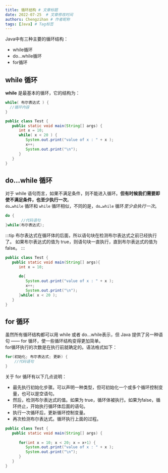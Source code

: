 ```yaml
---
title: 循环结构 # 文章标题
date: 2022-07-25  # 文章修改时间
authors: Chengzihan # 作者昵称
tags: [Java] # Tag标签
---
```


Java中有三种主要的循环结构：

- while循环
- do…while循环
- for循环

## while 循环

**while** 是最基本的循环，它的结构为：  

```java
while( 布尔表达式 ) {
  //循环内容
}
```

```java title="示例代码"
public class Test {
   public static void main(String[] args) {
      int x = 10;
      while( x < 20 ) {
         System.out.print("value of x : " + x );
         x++;
         System.out.print("\n");
      }
   }
}
```

## do…while 循环

对于 while 语句而言，如果不满足条件，则不能进入循环。**但有时候我们需要即使不满足条件，也至少执行一次**。  
`do…while` 循环和 `while` 循环相似，不同的是，`do…while` 循环*至少会执行一次*。  

```java
do {
       //代码语句
}while(布尔表达式);
```

:::tip
布尔表达式在循环体的后面，所以语句块在检测布尔表达式之前已经执行了。 如果布尔表达式的值为 true，则语句块一直执行，直到布尔表达式的值为 false。
:::

```java
public class Test {
   public static void main(String[] args){
      int x = 10;
 
      do{
         System.out.print("value of x : " + x );
         x++;
         System.out.print("\n");
      }while( x < 20 );
   }
}
```

## for 循环

虽然所有循环结构都可以用 while 或者 do...while表示，但 Java 提供了另一种语句 —— for 循环，使一些循环结构变得更加简单。  
for循环执行的次数是在执行前就确定的。语法格式如下：  

```java
for(初始化; 布尔表达式; 更新) {
    //代码语句
}
```

关于 for 循环有以下几点说明：  

- 最先执行初始化步骤。可以声明一种类型，但可初始化一个或多个循环控制变量，也可以是空语句。
- 然后，检测布尔表达式的值。如果为 true，循环体被执行。如果为false，循环终止，开始执行循环体后面的语句。
- 执行一次循环后，更新循环控制变量。
- 再次检测布尔表达式。循环执行上面的过程。

```java
public class Test {
   public static void main(String[] args) {
 
      for(int x = 10; x < 20; x = x+1) {
         System.out.print("value of x : " + x );
         System.out.print("\n");
      }
   }
}
```
